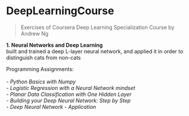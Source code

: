 # DeepLearningCourse
> Exercises of Coursera Deep Learning Specialization Course by Andrew Ng
> 
**1. Neural Networks and Deep Learning** <br />
built and trained a deep L-layer neural network, and applied it in order to distinguish cats from non-cats

Programming Assignments:<br />
<br />
*- Python Basics with Numpy* <br />
*- Logistic Regression with a Neural Network mindset* <br />
*- Planar Data Classification with One Hidden Layer* <br />
*- Building your Deep Neural Network: Step by Step* <br />
*- Deep Neural Network - Application* 
